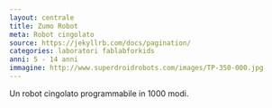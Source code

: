 ```yaml
---
layout: centrale
title: Zumo Robot
meta: Robot cingolato
source: https://jekyllrb.com/docs/pagination/
categories: laboratori fablabforkids
anni: 5 - 14 anni
immagine: http://www.superdroidrobots.com/images/TP-350-000.jpg
---
```

Un robot cingolato programmabile in 1000 modi.

